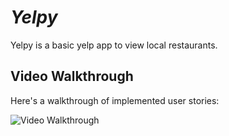 # *Yelpy*

Yelpy is a basic yelp app to view local restaurants.

## Video Walkthrough

Here's a walkthrough of implemented user stories:

<img src='https://media0.giphy.com/media/rcSQP0ds97ef62LGH9/giphy.gif' title='Video Walkthrough' width='' alt='Video Walkthrough' />
